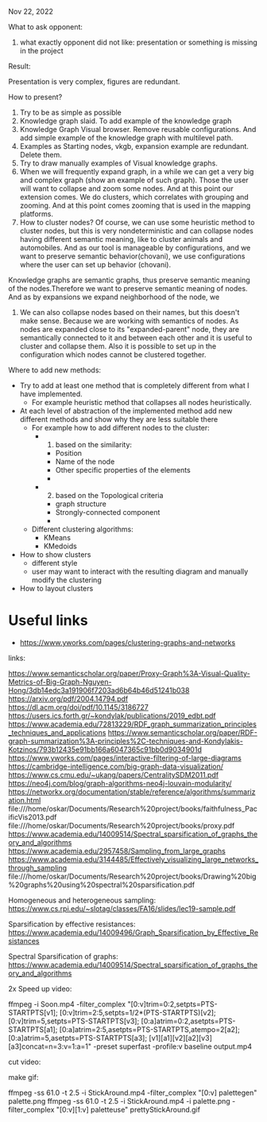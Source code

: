 Nov 22, 2022

What to ask opponent: 
1. what exactly opponent did not like: presentation or something is missing in the project

Result: 

Presentation is very complex, figures are redundant. 

How to present?

1. Try to be as simple as possible
2. Knowledge graph slaid. To add example of the knowledge graph
3. Knowledge Graph Visual browser. Remove reusable configurations. And add simple example of the knowledge graph with multilevel path. 
4. Examples as Starting nodes, vkgb, expansion example are redundant. Delete them.
5. Try to draw manually examples of Visual knowledge graphs.
6. When we will frequently expand graph, in a while we can get a very big and complex graph (show an example of such graph). Those the user will want to collapse and zoom some nodes. And at this point our extension comes. We do clusters, which correlates with grouping and zooming. And at this point comes zooming that is used in the mapping platforms.
7. How to cluster nodes? Of course, we can use some heuristic method to cluster nodes, but this is very nondeterministic and can collapse nodes having different semantic meaning, like to cluster animals and automobiles. And as our tool is manageable by configurations, and we want to preserve semantic behavior(chovani), we use configurations where the user can set up behavior (chovani). 

Knowledge graphs are semantic graphs, thus preserve semantic meaning of the nodes.Therefore we want to preserve semantic meaning of nodes. And as by expansions we expand neighborhood of the node, we 


1. We can also collapse nodes based on their names, but this doesn't make sense. Because we are working with semantics of nodes. As nodes are expanded close to its "expanded-parent" node, they are semantically connected to it  and between each other and it is useful to cluster and collapse them. Also it is possible to set up in the configuration which nodes cannot be clustered together.


Where to add new methods:

- Try to add at least one method that is completely different from what I have implemented.
  - For example heuristic method that collapses all nodes heuristically. 
- At each level of abstraction of the implemented method add new different methods and show why they are less suitable there
  - For example how to add different nodes to the cluster:
    - 1. based on the similarity:
      - Position
      - Name of the node
      - Other specific properties of the elements
      - 
    - 2. based on the Topological criteria
      - graph structure
      - Strongly-connected component
      - 
  - Different clustering algorithms:
    - KMeans 
    - KMedoids
- How to show clusters
  - different style
  - user may want to interact with the resulting diagram and manually modify the clustering
- How to layout clusters


# Useful links

- https://www.yworks.com/pages/clustering-graphs-and-networks


links:

https://www.semanticscholar.org/paper/Proxy-Graph%3A-Visual-Quality-Metrics-of-Big-Graph-Nguyen-Hong/3db14edc3a191906f7203ad6b64b46d51241b038
https://arxiv.org/pdf/2004.14794.pdf
https://dl.acm.org/doi/pdf/10.1145/3186727
https://users.ics.forth.gr/~kondylak/publications/2019_edbt.pdf
https://www.academia.edu/72813229/RDF_graph_summarization_principles_techniques_and_applications
https://www.semanticscholar.org/paper/RDF-graph-summarization%3A-principles%2C-techniques-and-Kondylakis-Kotzinos/793b12435e91bb166a6047365c91bb0d9034901d
https://www.yworks.com/pages/interactive-filtering-of-large-diagrams
https://cambridge-intelligence.com/big-graph-data-visualization/
https://www.cs.cmu.edu/~ukang/papers/CentralitySDM2011.pdf
https://neo4j.com/blog/graph-algorithms-neo4j-louvain-modularity/
https://networkx.org/documentation/stable/reference/algorithms/summarization.html
file:///home/oskar/Documents/Research%20project/books/faithfulness_PacificVis2013.pdf
file:///home/oskar/Documents/Research%20project/books/proxy.pdf
https://www.academia.edu/14009514/Spectral_sparsification_of_graphs_theory_and_algorithms
https://www.academia.edu/2957458/Sampling_from_large_graphs
https://www.academia.edu/3144485/Effectively_visualizing_large_networks_through_sampling
file:///home/oskar/Documents/Research%20project/books/Drawing%20big%20graphs%20using%20spectral%20sparsification.pdf


Homogeneous and heterogeneous sampling:
https://www.cs.rpi.edu/~slotag/classes/FA16/slides/lec19-sample.pdf

Sparsification by effective resistances:
https://www.academia.edu/14009496/Graph_Sparsification_by_Effective_Resistances

Spectral Sparsification of graphs:
https://www.academia.edu/14009514/Spectral_sparsification_of_graphs_theory_and_algorithms 




2x Speed up video: 

ffmpeg -i Soon.mp4
  -filter_complex
     "[0:v]trim=0:2,setpts=PTS-STARTPTS[v1];
      [0:v]trim=2:5,setpts=1/2*(PTS-STARTPTS)[v2];
      [0:v]trim=5,setpts=PTS-STARTPTS[v3];
      [0:a]atrim=0:2,asetpts=PTS-STARTPTS[a1];
      [0:a]atrim=2:5,asetpts=PTS-STARTPTS,atempo=2[a2];
      [0:a]atrim=5,asetpts=PTS-STARTPTS[a3];
      [v1][a1][v2][a2][v3][a3]concat=n=3:v=1:a=1"
  -preset superfast -profile:v baseline output.mp4

  cut video:


  make gif:

ffmpeg -ss 61.0 -t 2.5 -i StickAround.mp4 -filter_complex "[0:v] palettegen" palette.png
ffmpeg -ss 61.0 -t 2.5 -i StickAround.mp4 -i palette.png -filter_complex "[0:v][1:v] paletteuse" prettyStickAround.gif
